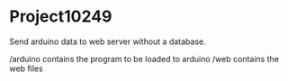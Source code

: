 # Project10249

Send arduino data to web server without a database.

/arduino contains the program to be loaded to arduino
/web contains the web files
